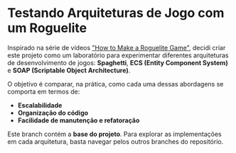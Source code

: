 # Testando Arquiteturas de Jogo com um Roguelite

Inspirado na série de vídeos ["How to Make a Roguelite Game"](https://www.youtube.com/playlist?list=PLSHqi2dTiNGCncSOksACfJChpfPa6qz9w), decidi criar este projeto como um laboratório para experimentar diferentes arquiteturas de desenvolvimento de jogos: **Spaghetti**, **ECS (Entity Component System)** e **SOAP (Scriptable Object Architecture)**.

O objetivo é comparar, na prática, como cada uma dessas abordagens se comporta em termos de:

* **Escalabilidade**
* **Organização do código**
* **Facilidade de manutenção e refatoração**

Este branch contém a **base do projeto**. Para explorar as implementações em cada arquitetura, basta navegar pelos outros branches do repositório.

